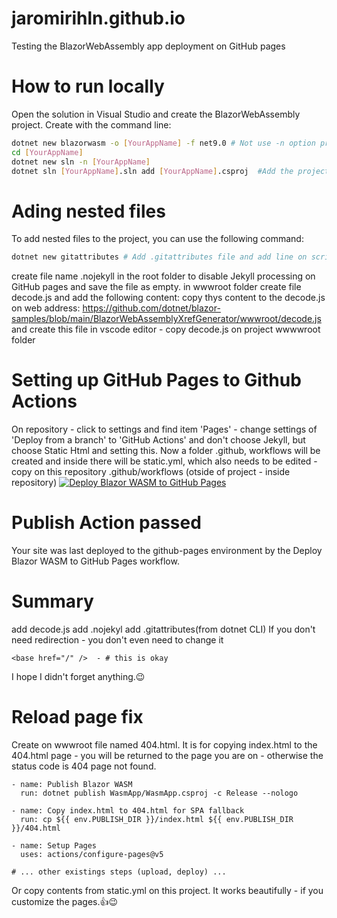 # jaromirihln.github.io
Testing the BlazorWebAssembly app deployment on GitHub pages
# How to run locally
Open the solution in Visual Studio and create the BlazorWebAssembly project.
Create with the command line:
```bash
dotnet new blazorwasm -o [YourAppName] -f net9.0 # Not use -n option project name and folder name must be the same
cd [YourAppName]
dotnet new sln -n [YourAppName]
dotnet sln [YourAppName].sln add [YourAppName].csproj  #Add the project to the solution
```
# Ading nested files
To add nested files to the project, you can use the following command:
```bash
dotnet new gitattributes # Add .gitattributes file and add line on scripts *.js   binary
```
create file name .nojekyll in the root folder to disable Jekyll processing on GitHub pages
and save the file as empty.
in wwwroot folder create file decode.js and add the following content:
copy thys content to the decode.js on web address:
https://github.com/dotnet/blazor-samples/blob/main/BlazorWebAssemblyXrefGenerator/wwwroot/decode.js
and create this file in vscode editor - copy decode.js on project wwwwroot folder
# Setting up GitHub Pages to Github Actions
On repository - click to settings and find item 'Pages' - change settings of 'Deploy from a branch' to
'GitHub Actions' and don't choose Jekyll, but choose Static Html and setting this.
Now a folder .github, workflows will be created and inside there will be static.yml, which also needs to be edited - copy on this repository .github/workflows (otside of project - inside repository)
 [![Deploy Blazor WASM to GitHub Pages](https://github.com/JaromirIhln/jaromirihln.github.io/actions/workflows/static.yml/badge.svg)](https://github.com/JaromirIhln/jaromirihln.github.io/actions/workflows/static.yml) 
 # Publish Action passed
 Your site was last deployed to the github-pages environment by the Deploy Blazor WASM to GitHub Pages workflow.
 # Summary
 add decode.js
 add .nojekyl
 add .gitattributes(from dotnet CLI)
 If you don't need redirection - you don't even need to change it
 ```
 <base href="/" />  - # this is okay
```
I hope I didn't forget anything.😉
# Reload page fix
Create on wwwroot file named 404.html. It is for copying index.html to the 404.html page - you will be returned to the page you are on - otherwise the status code is 404 page not found.
```
- name: Publish Blazor WASM
  run: dotnet publish WasmApp/WasmApp.csproj -c Release --nologo

- name: Copy index.html to 404.html for SPA fallback
  run: cp ${{ env.PUBLISH_DIR }}/index.html ${{ env.PUBLISH_DIR }}/404.html

- name: Setup Pages
  uses: actions/configure-pages@v5

# ... other existings steps (upload, deploy) ...
```
Or copy contents from static.yml on this project.
It works beautifully - if you customize the pages.👍😉

